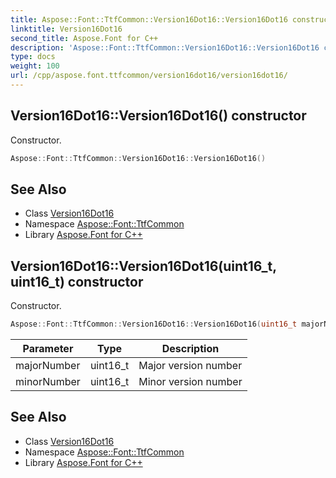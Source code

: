 ```yaml
---
title: Aspose::Font::TtfCommon::Version16Dot16::Version16Dot16 constructor
linktitle: Version16Dot16
second_title: Aspose.Font for C++
description: 'Aspose::Font::TtfCommon::Version16Dot16::Version16Dot16 constructor. Constructor in C++.'
type: docs
weight: 100
url: /cpp/aspose.font.ttfcommon/version16dot16/version16dot16/
---
```

## Version16Dot16::Version16Dot16() constructor


Constructor.

```cpp
Aspose::Font::TtfCommon::Version16Dot16::Version16Dot16()
```

## See Also

* Class [Version16Dot16](../)
* Namespace [Aspose::Font::TtfCommon](../../)
* Library [Aspose.Font for C++](../../../)
## Version16Dot16::Version16Dot16(uint16_t, uint16_t) constructor


Constructor.

```cpp
Aspose::Font::TtfCommon::Version16Dot16::Version16Dot16(uint16_t majorNumber, uint16_t minorNumber)
```


| Parameter | Type | Description |
| --- | --- | --- |
| majorNumber | uint16_t | Major version number |
| minorNumber | uint16_t | Minor version number |

## See Also

* Class [Version16Dot16](../)
* Namespace [Aspose::Font::TtfCommon](../../)
* Library [Aspose.Font for C++](../../../)
